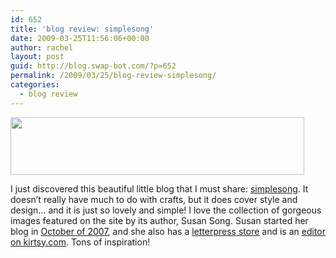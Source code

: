```yaml
---
id: 652
title: 'blog review: simplesong'
date: 2009-03-25T11:56:06+00:00
author: rachel
layout: post
guid: http://blog.swap-bot.com/?p=652
permalink: /2009/03/25/blog-review-simplesong/
categories:
  - blog review
---
```

[<img src="http://blog.swap-bot.com/wp-content/uploads/2009/03/simplesong.jpg" alt="" title="simplesong" width="470" height="92" class="alignnone size-full wp-image-653" />](http://simplesong.typepad.com/home/)

I just discovered this beautiful little blog that I must share: [simplesong](http://simplesong.typepad.com/home/). It doesn&#8217;t really have much to do with crafts, but it does cover style and design&#8230; and it is just so lovely and simple! I love the collection of gorgeous images featured on the site by its author, Susan Song. Susan started her blog in [October of 2007](http://simplesong.typepad.com/home/2007/10/simplesong.html), and she also has a [letterpress store](http://simplesongdesign.com/contact.html) and is an [editor on kirtsy.com](http://www.kirtsy.com/editors-en.php). Tons of inspiration! </u>